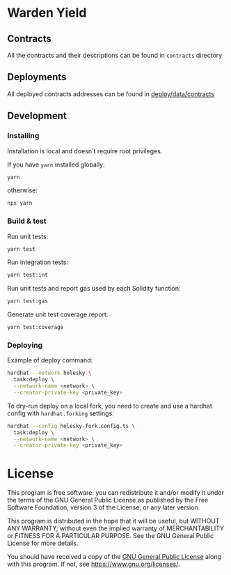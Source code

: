 # Warden Yield

## Contracts

All the contracts and their descriptions can be found in `contracts` directory

## Deployments

All deployed contracts addresses can be found in [deploy/data/contracts](./deploy/data/contracts)

## Development

### Installing

Installation is local and doesn't require root privileges.

If you have `yarn` installed globally:

```bash
yarn
```

otherwise:

```bash
npx yarn
```

### Build & test

Run unit tests:

```bash
yarn test
```

Run integration tests:
```bash
yarn test:int
```

Run unit tests and report gas used by each Solidity function:

```bash
yarn test:gas
```

Generate unit test coverage report:

```bash
yarn test:coverage
```

### Deploying

Example of deploy command:
```bash
hardhat --network holesky \
  task:deploy \
  --network-name <network> \
  --creator-private-key <private_key>
```

To dry-run deploy on a local fork, you need to create and use a hardhat config with `hardhat.forking` settings:
```bash
hardhat --config holesky-fork.config.ts \
  task:deploy \
  --network-name <network> \
  --creator-private-key <private_key>
```

# License

This program is free software: you can redistribute it and/or modify
it under the terms of the GNU General Public License as published by
the Free Software Foundation, version 3 of the License, or any later version.

This program is distributed in the hope that it will be useful,
but WITHOUT ANY WARRANTY; without even the implied warranty of
MERCHANTABILITY or FITNESS FOR A PARTICULAR PURPOSE.  See the
GNU General Public License for more details.

You should have received a copy of the [GNU General Public License](LICENSE)
along with this program. If not, see <https://www.gnu.org/licenses/>.
